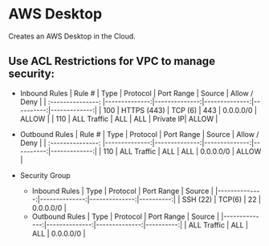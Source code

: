 # AWS Desktop
Creates an AWS Desktop in the Cloud.

## Use ACL Restrictions for VPC to manage security:

* Inbound Rules
	| Rule #            |        Type   |   Protocol    |   Port Range  | Source    | Allow / Deny |
	| :---------------: |--------------:|--------------:|--------------:|----------:|-------------:|
	| 100               | HTTPS (443)   |   TCP (6)     |   443         | 0.0.0.0/0 | ALLOW        |
	| 110               | ALL Traffic   |   ALL         |   ALL         | Private IP| ALLOW        |

* Outbound Rules
	| Rule #            |        Type   |   Protocol    |   Port Range  | Source    | Allow / Deny |
	| :---------------: |--------------:|--------------:|--------------:|----------:|-------------:|
	| 110               | ALL Traffic   |   ALL         |   ALL         | 0.0.0.0/0 | ALLOW        |

* Security Group
	* Inbound Rules
		|        Type   |   Protocol    |   Port Range  | Source    |
		|--------------:|--------------:|--------------:|----------:|
		| SSH (22)      |   TCP(6)      |   22          | 0.0.0.0/0 |
	* Outbound Rules
		|        Type   |   Protocol    |   Port Range  | Source    |
		|--------------:|--------------:|--------------:|----------:|
		| ALL Traffic   |   ALL         |   ALL         | 0.0.0.0/0 |